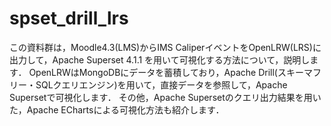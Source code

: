 # spset_drill_lrs
この資料群は，Moodle4.3(LMS)からIMS CaliperイベントをOpenLRW(LRS)に出力して，Apache Superset 4.1.1 を用いて可視化する方法について，説明します．
OpenLRWはMongoDBにデータを蓄積しており，Apache Drill(スキーマフリー・SQLクエリエンジン)を用いて，直接データを参照して，Apache Supersetで可視化します．
その他，Apache Supersetのクエリ出力結果を用いた，Apache EChartsによる可視化方法も紹介します．

